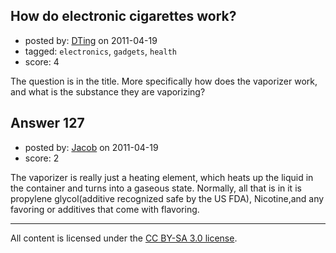 ## How do electronic cigarettes work?

- posted by: [DTing](https://stackexchange.com/users/-1/62-dting) on 2011-04-19
- tagged: `electronics`, `gadgets`, `health`
- score: 4

The question is in the title. More specifically how does the vaporizer work, and what is the substance they are vaporizing?


## Answer 127

- posted by: [Jacob](https://stackexchange.com/users/-1/28-jacob) on 2011-04-19
- score: 2

The vaporizer is really just a heating element, which heats up the liquid in the container and turns into a gaseous state. Normally, all that is in it is propylene glycol(additive recognized safe by the US FDA), Nicotine,and any favoring or additives that come with flavoring.



---

All content is licensed under the [CC BY-SA 3.0 license](https://creativecommons.org/licenses/by-sa/3.0/).
